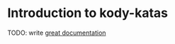 # Introduction to kody-katas

TODO: write [great documentation](http://jacobian.org/writing/what-to-write/)

